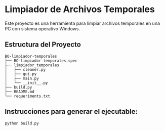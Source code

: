 # Limpiador de Archivos Temporales

Este proyecto es una herramienta para limpiar archivos temporales en una PC con sistema operativo Windows.

## Estructura del Proyecto
```
BO-limpiador-temporales
├── BO-limpiador-temporales.spec
├── limpiador_temporales
│   ├── cleaner.py
│   ├── gui.py
│   ├── main.py
│   └── __init__.py
├── build.py
├── README.md
└── requeriments.txt
```
## Instrucciones para generar el ejecutable:
```cmd
python build.py
```

